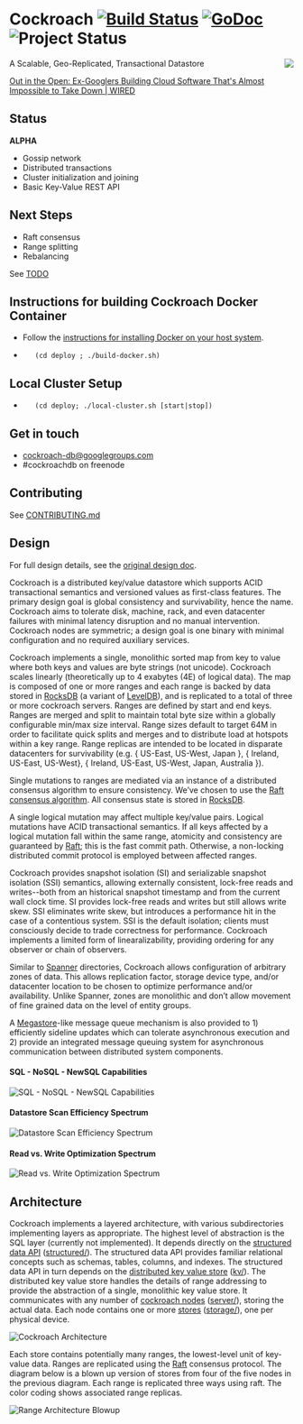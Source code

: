 # Cockroach [![Build Status](https://secure.travis-ci.org/cockroachdb/cockroach.png)](http://travis-ci.org/cockroachdb/cockroach)  [![GoDoc](https://godoc.org/github.com/cockroachdb/cockroach?status.png)](https://godoc.org/github.com/cockroachdb/cockroach) ![Project Status](http://img.shields.io/badge/status-alpha-red.svg)

<img style="float: right" src="/resources/doc/color_cockroach.png?raw=true"/>

A Scalable, Geo-Replicated, Transactional Datastore

<a class="embedly-card" href="http://www.wired.com/2014/07/cockroachdb/">Out in the Open: Ex-Googlers Building Cloud Software That's Almost Impossible to Take Down | WIRED</a>
<script>(function(a){var b="embedly-platform",c="script";if(!a.getElementById(b)){var d=a.createElement(c);d.id=b;d.async=true;d.src=("https:"===document.location.protocol?"https":"http")+"://cdn.embedly.com/widgets/platform.js";var e=document.getElementsByTagName(c)[0];e.parentNode.insertBefore(d,e)}})(document);</script>

## Status

**ALPHA**

* Gossip network
* Distributed transactions
* Cluster initialization and joining
* Basic Key-Value REST API

## Next Steps

* Raft consensus
* Range splitting
* Rebalancing

See [TODO](https://github.com/cockroachdb/cockroach/blob/master/TODO.md)

## Instructions for building Cockroach Docker Container

* Follow the [instructions for installing Docker on your host
system](http://docs.docker.com/installation/).
*        (cd deploy ; ./build-docker.sh)

## Local Cluster Setup

*        (cd deploy; ./local-cluster.sh [start|stop])

## Get in touch

+ cockroach-db@googlegroups.com
+ \#cockroachdb on freenode

## Contributing

See [CONTRIBUTING.md](https://github.com/cockroachdb/cockroach/blob/master/CONTRIBUTING.md)

## Design

For full design details, see the [original design doc](https://docs.google.com/document/d/11k2EmhLGSbViBvi6_zFEiKzuXxYF49ZuuDJLe6O8gBU/edit?usp=sharing).

Cockroach is a distributed key/value datastore which supports ACID
transactional semantics and versioned values as first-class
features. The primary design goal is global consistency and
survivability, hence the name. Cockroach aims to tolerate disk,
machine, rack, and even datacenter failures with minimal latency
disruption and no manual intervention. Cockroach nodes are symmetric;
a design goal is one binary with minimal configuration and no required
auxiliary services.

Cockroach implements a single, monolithic sorted map from key to value
where both keys and values are byte strings (not unicode). Cockroach
scales linearly (theoretically up to 4 exabytes (4E) of logical
data). The map is composed of one or more ranges and each range is
backed by data stored in [RocksDB][0] (a variant of [LevelDB][1]), and is
replicated to a total of three or more cockroach servers. Ranges are
defined by start and end keys. Ranges are merged and split to maintain
total byte size within a globally configurable min/max size
interval. Range sizes default to target 64M in order to facilitate
quick splits and merges and to distribute load at hotspots within a
key range. Range replicas are intended to be located in disparate
datacenters for survivability (e.g. { US-East, US-West, Japan }, {
Ireland, US-East, US-West}, { Ireland, US-East, US-West, Japan,
Australia }).

Single mutations to ranges are mediated via an instance of a
distributed consensus algorithm to ensure consistency. We’ve chosen to
use the [Raft consensus algorithm][2]. All consensus state is stored in
[RocksDB][0].

A single logical mutation may affect multiple key/value pairs. Logical
mutations have ACID transactional semantics. If all keys affected by a
logical mutation fall within the same range, atomicity and consistency
are guaranteed by [Raft][2]; this is the fast commit path. Otherwise, a
non-locking distributed commit protocol is employed between affected
ranges.

Cockroach provides snapshot isolation (SI) and serializable snapshot
isolation (SSI) semantics, allowing externally consistent, lock-free
reads and writes--both from an historical snapshot timestamp and from
the current wall clock time. SI provides lock-free reads and writes
but still allows write skew. SSI eliminates write skew, but introduces
a performance hit in the case of a contentious system. SSI is the
default isolation; clients must consciously decide to trade
correctness for performance. Cockroach implements a limited form of
linearalizability, providing ordering for any observer or chain of
observers.

Similar to [Spanner][3] directories, Cockroach allows configuration of
arbitrary zones of data. This allows replication factor, storage
device type, and/or datacenter location to be chosen to optimize
performance and/or availability. Unlike Spanner, zones are monolithic
and don’t allow movement of fine grained data on the level of entity
groups.

A [Megastore][4]-like message queue mechanism is also provided to 1)
efficiently sideline updates which can tolerate asynchronous execution
and 2) provide an integrated message queuing system for asynchronous
communication between distributed system components.

#### SQL - NoSQL - NewSQL Capabilities

![SQL - NoSQL - NewSQL Capabilities](/resources/doc/sql-nosql-newsql.png?raw=true)

#### Datastore Scan Efficiency Spectrum

![Datastore Scan Efficiency Spectrum](/resources/doc/scan-efficiency.png?raw=true)

#### Read vs. Write Optimization Spectrum

![Read vs. Write Optimization Spectrum](/resources/doc/read-vs-write.png?raw=true)

## Architecture

Cockroach implements a layered architecture, with various
subdirectories implementing layers as appropriate. The highest level of
abstraction is the SQL layer (currently not implemented). It depends
directly on the [structured data API][5] ([structured/][6]). The structured
data API provides familiar relational concepts such as schemas,
tables, columns, and indexes. The structured data API in turn depends
on the [distributed key value store][7] ([kv/][8]). The distributed key
value store handles the details of range addressing to provide the
abstraction of a single, monolithic key value store. It communicates
with any number of [cockroach nodes][9] ([server/][10]), storing the actual
data. Each node contains one or more [stores][11] ([storage/][12]), one per
physical device.

![Cockroach Architecture](/resources/doc/architecture.png?raw=true)

Each store contains potentially many ranges, the lowest-level unit of
key-value data. Ranges are replicated using the [Raft][2] consensus
protocol. The diagram below is a blown up version of stores from four
of the five nodes in the previous diagram. Each range is replicated
three ways using raft. The color coding shows associated range
replicas.

![Range Architecture Blowup](/resources/doc/architecture-blowup.png?raw=true)

[0]: http://rocksdb.org/
[1]: https://code.google.com/p/leveldb/
[2]: https://ramcloud.stanford.edu/wiki/download/attachments/11370504/raft.pdf
[3]: http://research.google.com/archive/spanner.html
[4]: http://research.google.com/pubs/pub36971.html
[5]: http://godoc.org/github.com/cockroachdb/cockroach/structured
[6]: https://github.com/cockroachdb/cockroach/tree/master/structured
[7]: http://godoc.org/github.com/cockroachdb/cockroach/kv
[8]: https://github.com/cockroachdb/cockroach/tree/master/kv
[9]: http://godoc.org/github.com/cockroachdb/cockroach/server
[10]: https://github.com/cockroachdb/cockroach/tree/master/server
[11]: http://godoc.org/github.com/cockroachdb/cockroach/storage
[12]: https://github.com/cockroachdb/cockroach/tree/master/storage
